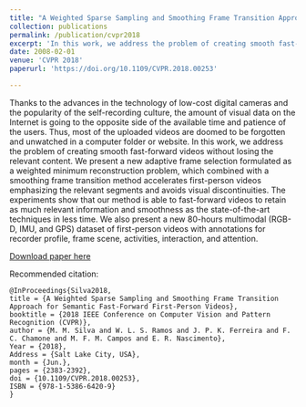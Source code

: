 ```yaml
---
title: "A Weighted Sparse Sampling and Smoothing Frame Transition Approach for Semantic Fast-Forward First-Person Videos"
collection: publications
permalink: /publication/cvpr2018
excerpt: 'In this work, we address the problem of creating smooth fast-forward videos without losing the relevant content'
date: 2008-02-01
venue: 'CVPR 2018'
paperurl: 'https://doi.org/10.1109/CVPR.2018.00253'

---
```

Thanks to the advances in the technology of low-cost digital cameras and the popularity of the self-recording culture, the amount of visual data on the Internet is going to the opposite side of the available time and patience of the users. Thus, most of the uploaded videos are doomed to be forgotten and unwatched in a computer folder or website. In this work, we address the problem of creating smooth fast-forward videos without losing the relevant content. We present a new adaptive frame selection formulated as a weighted minimum reconstruction problem, which combined with a smoothing frame transition method accelerates first-person videos emphasizing the relevant segments and avoids visual discontinuities. The experiments show that our method is able to fast-forward videos to retain as much relevant information and smoothness as the state-of-the-art techniques in less time. We also present a new 80-hours multimodal (RGB-D, IMU, and GPS) dataset of first-person videos with annotations for recorder profile, frame scene, activities, interaction, and attention.

[Download paper here](https://doi.org/10.1109/CVPR.2018.00253)

Recommended citation:
```
@InProceedings{Silva2018,
title = {A Weighted Sparse Sampling and Smoothing Frame Transition Approach for Semantic Fast-Forward First-Person Videos},
booktitle = {2018 IEEE Conference on Computer Vision and Pattern Recognition (CVPR)},
author = {M. M. Silva and W. L. S. Ramos and J. P. K. Ferreira and F. C. Chamone and M. F. M. Campos and E. R. Nascimento},
Year = {2018},
Address = {Salt Lake City, USA},
month = {Jun.},
pages = {2383-2392},
doi = {10.1109/CVPR.2018.00253},
ISBN = {978-1-5386-6420-9}
}
```